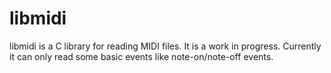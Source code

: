 libmidi
=======
libmidi is a C library for reading MIDI files. It is a work in progress.
Currently it can only read some basic events like note-on/note-off events.
